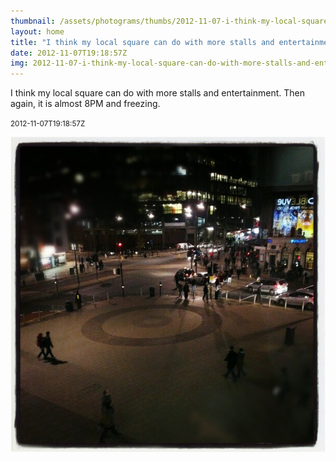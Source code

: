 ```yaml
---
thumbnail: /assets/photograms/thumbs/2012-11-07-i-think-my-local-square-can-do-with-more-stalls-and-entertainment--then-again--it-is-almost-8pm-and-freezing-.jpg
layout: home
title: "I think my local square can do with more stalls and entertainment. Then again, it is almost 8PM and freezing."
date: 2012-11-07T19:18:57Z
img: 2012-11-07-i-think-my-local-square-can-do-with-more-stalls-and-entertainment--then-again--it-is-almost-8pm-and-freezing-.jpg
---
```


I think my local square can do with more stalls and entertainment. Then again, it is almost 8PM and freezing.

<small>2012-11-07T19:18:57Z</small>

![I think my local square can do with more stalls and entertainment. Then again, it is almost 8PM and freezing.](/assets/photograms/original/2012-11-07-i-think-my-local-square-can-do-with-more-stalls-and-entertainment--then-again--it-is-almost-8pm-and-freezing-.jpg)
